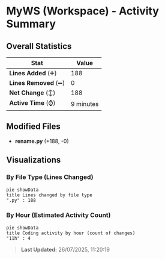 # MyWS (Workspace) - Activity Summary 

## Overall Statistics

| Stat                   | Value                                                             |
| ---------------------- | ----------------------------------------------------------------- |
| **Lines Added** (➕)   | 188                                          |
| **Lines Removed** (➖) | 0                                        |
| **Net Change** (↕)    | 188                |
| **Active Time** (⌚)   | 9 minutes |


## Modified Files
- **rename.py** (+188, -0)

## Visualizations

### By File Type (Lines Changed)

```mermaid
pie showData
title Lines changed by file type
".py" : 188
```

### By Hour (Estimated Activity Count)

```mermaid
pie showData
title Coding activity by hour (count of changes)
"11h" : 4
```


> **Last Updated:** 26/07/2025, 11:20:19
